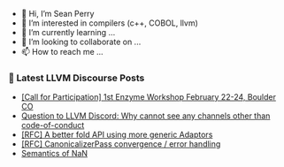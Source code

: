 - 👋 Hi, I’m Sean Perry
- 👀 I’m interested in compilers (c++, COBOL, llvm)
- 🌱 I’m currently learning ...
- 💞️ I’m looking to collaborate on ...
- 📫 How to reach me ...

<!---
s66perry/s66perry is a ✨ special ✨ repository because its `README.md` (this file) appears on your GitHub profile.
You can click the Preview link to take a look at your changes.
--->
### 📕 Latest LLVM Discourse Posts

<!-- DISCOURSE-LLVM:START -->
- [[Call for Participation] 1st Enzyme Workshop February 22-24, Boulder CO](https://discourse.llvm.org/t/call-for-participation-1st-enzyme-workshop-february-22-24-boulder-co/67375#post_1)
- [Question to LLVM Discord: Why cannot see any channels other than code-of-conduct](https://discourse.llvm.org/t/question-to-llvm-discord-why-cannot-see-any-channels-other-than-code-of-conduct/67312#post_4)
- [[RFC] A better fold API using more generic Adaptors](https://discourse.llvm.org/t/rfc-a-better-fold-api-using-more-generic-adaptors/67374#post_1)
- [[RFC] CanonicalizerPass convergence / error handling](https://discourse.llvm.org/t/rfc-canonicalizerpass-convergence-error-handling/67333#post_13)
- [Semantics of NaN](https://discourse.llvm.org/t/semantics-of-nan/66729?page=3#post_41)
<!-- DISCOURSE-LLVM:END -->
